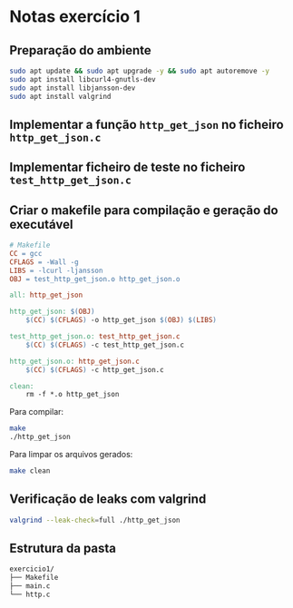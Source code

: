 # Notas exercício 1

## Preparação do ambiente

```bash
sudo apt update && sudo apt upgrade -y && sudo apt autoremove -y
sudo apt install libcurl4-gnutls-dev
sudo apt install libjansson-dev
sudo apt install valgrind
```

## Implementar a função `http_get_json` no ficheiro `http_get_json.c`

## Implementar ficheiro de teste no ficheiro `test_http_get_json.c`

## Criar o makefile para compilação e geração do executável

```Makefile
# Makefile
CC = gcc
CFLAGS = -Wall -g
LIBS = -lcurl -ljansson
OBJ = test_http_get_json.o http_get_json.o

all: http_get_json

http_get_json: $(OBJ)
    $(CC) $(CFLAGS) -o http_get_json $(OBJ) $(LIBS)

test_http_get_json.o: test_http_get_json.c
    $(CC) $(CFLAGS) -c test_http_get_json.c

http_get_json.o: http_get_json.c
    $(CC) $(CFLAGS) -c http_get_json.c

clean:
    rm -f *.o http_get_json
```

Para compilar:

```bash
make
./http_get_json
```

Para limpar os arquivos gerados:

```bash
make clean
```

## Verificação de leaks com valgrind

```bash
valgrind --leak-check=full ./http_get_json
```

## Estrutura da pasta

```txt
exercicio1/
├── Makefile
├── main.c
└── http.c
```
